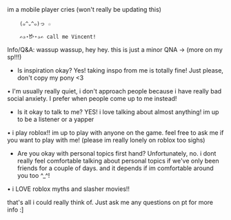 im a mobile player cries (won't really be updating this)
　　    　
        

        (๑^᎑^๑)っ ☆

        ✍︎✰⋆𐂂⋆✰✍︎ call me Vincent! 

Info/Q&A:
wassup wassup, hey hey. this is just a minor QNA -> (more on my sp!!!)

- Is inspiration okay?
Yes! taking inspo from me is totally fine! Just please, don't copy my pony <3

• I'm usually really quiet, i don't approach people because i have really bad social anxiety. I prefer when people come up to me instead!

- Is it okay to talk to me?
YES! i love talking about almost anything! im up to be a listener or a yapper

• i play roblox!! im up to play with anyone on the game. feel free to ask me if you want to play with me! (please im really lonely on roblox too sighs)

- Are you okay with personal topics first hand?
Unfortunately, no. i dont really feel comfortable talking about personal topics if we've only been friends for a couple of days. and it depends if im comfortable around you too ^_^!

• i LOVE roblox myths and slasher movies!!

that's all i could really think of. Just ask me any questions on pt for more info :]

